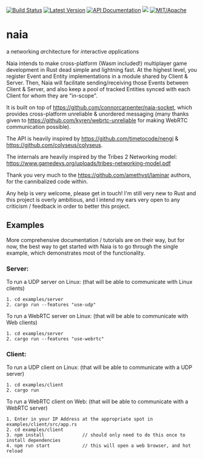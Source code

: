 [![Build Status](https://img.shields.io/circleci/project/github/connorcarpenter/naia.svg)](https://circleci.com/gh/connorcarpenter/naia)
[![Latest Version](https://img.shields.io/crates/v/naia-server.svg)](https://crates.io/crates/naia-server)
[![API Documentation](https://docs.rs/naia-server/badge.svg)](https://docs.rs/naia-server)
![](https://tokei.rs/b1/github/connorcarpenter/naia)
[![MIT/Apache][s3]][l3]

[s3]: https://img.shields.io/badge/license-MIT%2FApache-blue.svg
[l3]: docs/LICENSE-MIT

# naia
a *n*etworking *a*rchitecture for *i*nteractive *a*pplications

Naia intends to make cross-platform (Wasm included!) multiplayer game development in Rust dead simple and lightning fast.
At the highest level, you register Event and Entity implementations in a module shared by Client & Server. Then, Naia will facilitate sending/receiving those Events between Client & Server, and also keep a pool of tracked Entities synced with each Client for whom they are "in-scope".

It is built on top of https://github.com/connorcarpenter/naia-socket, which provides cross-platform unreliable & unordered messaging (many thanks given to https://github.com/kyren/webrtc-unreliable for making WebRTC communication possible).

The API is heavily inspired by https://github.com/timetocode/nengi & https://github.com/colyseus/colyseus.

The internals are heavily inspired by the Tribes 2 Networking model: https://www.gamedevs.org/uploads/tribes-networking-model.pdf

Thank you very much to the https://github.com/amethyst/laminar authors, for the cannibalized code within.

Any help is very welcome, please get in touch! I'm still very new to Rust and this project is overly ambitious, and I intend my ears very open to any criticism / feedback in order to better this project.

## Examples

More comprehensive documentation / tutorials are on their way, but for now, the best way to get started with Naia is to go through the single example, which demonstrates most of the functionality.

### Server:

To run a UDP server on Linux: (that will be able to communicate with Linux clients)

    1. cd examples/server
    2. cargo run --features "use-udp"

To run a WebRTC server on Linux: (that will be able to communicate with Web clients)

    1. cd examples/server
    2. cargo run --features "use-webrtc"

### Client:

To run a UDP client on Linux: (that will be able to communicate with a UDP server)

    1. cd examples/client
    2. cargo run

To run a WebRTC client on Web: (that will be able to communicate with a WebRTC server)

    1. Enter in your IP Address at the appropriate spot in examples/client/src/app.rs
    2. cd examples/client
    3. npm install              // should only need to do this once to install dependencies
    4. npm run start            // this will open a web browser, and hot reload
